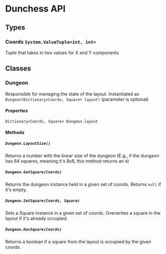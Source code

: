 # Dunchess API
## Types
### Coords `System.ValueTuple<int, int>`
Tuple that takes in two values for X and Y components
## Classes
### Dungeon
Responsible for managing the state of the layout.
Instantiated as `Dungeon(Dictionary<Coords, Square> layout)` (parameter is optional)
#### Properties
`Dictionary<Coords, Square> Dungeon.layout`
#### Methods
##### `Dungeon.LayoutSize()`
Returns a number with the linear size of the dungeon (E.g., if the dungeon has 64 squares, meaning it's 8x8, this method returns an `8`)
##### `Dungeon.GetSquare(Coords)`
Returns the dungeon instance held in a given set of coords. Returns `null` if it's empty.
##### `Dungeon.SetSquare(Coords, Square)`
Sets a Square instance in a given set of coords. Overwrites a square in the layout if it's already occupied.
##### `Dungeon.HasSquare(Coords)`
Returns a boolean if a square from the layout is occupied by the given coords.